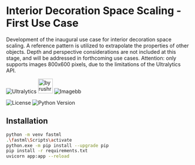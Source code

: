 # Interior Decoration Space Scaling - First Use Case
<p>
Development of the inaugural use case for interior decoration space scaling. A reference pattern is utilized to extrapolate the properties of other objects. Depth and perspective considerations are not included at this stage, and will be addressed in forthcoming use cases.
     Attention: only supports images 800x600 pixels, due to the limitations of the Ultralytics API.

<p>  
     
![Ultralytics](https://assets-global.website-files.com/646dd1f1a3703e451ba81ecc/64777c3e071ec953437e6950_logo.svg)
<img src="https://media.licdn.com/dms/image/D4D0BAQGwjoOWO4rF8w/company-logo_200_200/0/1697999144816/byrushrafa_logo?e=1707955200&v=beta&t=JXH-2ge9Iw24Uj-yhI6cFyr8pK7rWL4X7ycY6a3Ungo" width="40" alt="byrushrafa">
![Imagebb](https://simgbb.com/images/logo.png)


![License](https://img.shields.io/badge/license-MIT-blue.svg)
![Python Version](https://img.shields.io/badge/python-3.6%2B-blue)



## Installation


```bash
python -m venv fastml
.\fastml\Scripts\activate
python.exe -m pip install --upgrade pip
pip install -r requirements.txt
uvicorn app:app --reload   
